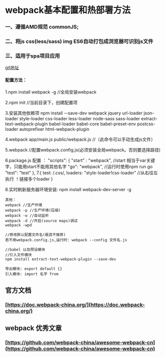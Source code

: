 # webpack基本配置和热部署方法

### 一、遵循AMD规范 commonJS;
### 二、将js css(less/sass) img ES6自动打包成浏览器可识别js文件
### 三、适用于spa项目应用

[git地址](https://github.com/HoldCast/webpack)
<!-- ![](图片链接地址) -->

#### 配置方法：


1.npm install webpack -g //全局安装webpack

2.npm init //当前目录下，创建配置项

3.安装其他依赖项
    npm install --save-dev webpack jquery  url-loader json-loader style-loader css-loader less-loader node-sass sass-loader extract-text-webpack-plugin babel-loader babel-core babel-preset-env postcss-loader autoprefixer html-webpack-plugin

4.webpack app/main.js public/webpack.js //（此命令可以手动生成js文件）

5.webpack //配置webpack.config.js(必须安装全局webpack。否则要选择路径)

6.package.js 配置 ：
"scripts": {
    "start" : "webpack",  //start 相当于var关键字，只能用start不能用其他名字
    "go": "webpack",      //运行时使用npm run go
    "test": "test"
},
7.{
      test: /\.css/,
      loaders: "style-loader!css-loader"  //从右往左执行 ！链接多个loader
  }
  
8.实时刷新服务器环境安装: npm install webpack-dev-server -g


    其他：
    webpack //生产环境
    webpack -p //生产环境(压缩)
    webpack -w //自动监听
    webpack -d //开启(source maps)调试
    webpack -wpd

    //修改默认配置文件名(极其不推荐)
    若不用webpack.config.js,运行时: webpack --config 文件名.js

    //babel 以及预设模块
    //引入文件模块
    npm install extract-text-webpack-plugin --save-dev

    导出模块: export default {}
    引入模块: import 名字 from


## 官方文档
### [https://doc.webpack-china.org/](https://doc.webpack-china.org/)

## webpack 优秀文章
### [https://github.com/webpack-china/awesome-webpack-cn](https://github.com/webpack-china/awesome-webpack-cn)
